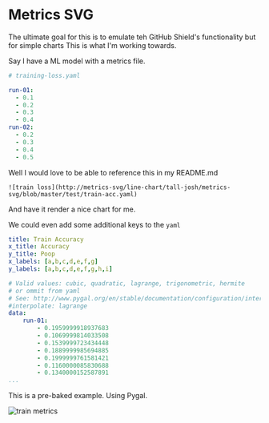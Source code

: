 # Metrics SVG

The ultimate goal for this is to emulate teh GitHub Shield's functionality 
but for simple charts This is what I'm working towards.

Say I have a ML model with a metrics file.

```yaml
# training-loss.yaml

run-01:
  - 0.1
  - 0.2
  - 0.3
  - 0.4
run-02:
  - 0.2
  - 0.3
  - 0.4
  - 0.5
```

Well I would love to be able to reference this in my README.md

```
![train loss](http://metrics-svg/line-chart/tall-josh/metrics-svg/blob/master/test/train-acc.yaml)
```

And have it render a nice chart for me.

We could even add some additional keys to the `yaml`

```yaml
title: Train Accuracy
x_title: Accuracy
y_title: Poop
x_labels: [a,b,c,d,e,f,g]
y_labels: [a,b,c,d,e,f,g,h,i]

# Valid values: cubic, quadratic, lagrange, trigonometric, hermite
# or ommit from yaml
# See: http://www.pygal.org/en/stable/documentation/configuration/interpolations.html
#interpolate: lagrange
data:
    run-01:
        - 0.1959999918937683
        - 0.1069999814033508
        - 0.1539999723434448
        - 0.1889999985694885
        - 0.1999999761581421
        - 0.1160000085830688
        - 0.1340000152587891
...
```

This is a pre-baked example. Using Pygal. 

![train metrics](https://k3l1upy16j.execute-api.ap-southeast-2.amazonaws.com/dev/line-chart/tall-josh/metrics-svg/master/test/train-acc_run-06.yaml)
